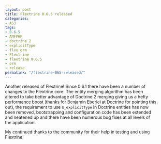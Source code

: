 ```yaml
---
layout: post
title: Flextrine 0.6.5 released
categories:
- AS3
tags:
- 0.6.5
- AMFPHP
- doctrine 2
- explicitType
- flex orm
- Flextrine
- flextrine 0.6.5
- orm
- release
permalink: "/flextrine-065-released/"
---
```


Another released of Flextrine! Since 0.6.1 there have been a number of changes to the Flextrine core. The entity merging algorithm has been altered to take better advantage of Doctrine 2 merging giving us a hefty performance boost (thanks for Benjamin Eberlei at Doctrine for pointing this out), the requirement to use `$_explicitType` in Doctrine entities has now been removed, bootstrapping and configuration code has been extended and neatened up and there have been numerous bug fixes at all levels of the application.

My continued thanks to the community for their help in testing and using Flextrine!
